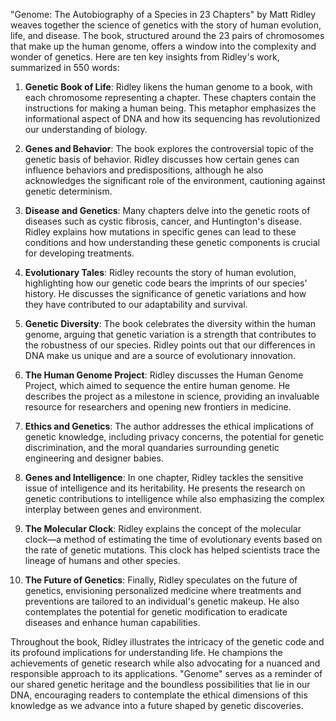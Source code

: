 "Genome: The Autobiography of a Species in 23 Chapters" by Matt Ridley weaves together the science of genetics with the story of human evolution, life, and disease. The book, structured around the 23 pairs of chromosomes that make up the human genome, offers a window into the complexity and wonder of genetics. Here are ten key insights from Ridley's work, summarized in 550 words:

1. **Genetic Book of Life**: Ridley likens the human genome to a book, with each chromosome representing a chapter. These chapters contain the instructions for making a human being. This metaphor emphasizes the informational aspect of DNA and how its sequencing has revolutionized our understanding of biology.

2. **Genes and Behavior**: The book explores the controversial topic of the genetic basis of behavior. Ridley discusses how certain genes can influence behaviors and predispositions, although he also acknowledges the significant role of the environment, cautioning against genetic determinism.

3. **Disease and Genetics**: Many chapters delve into the genetic roots of diseases such as cystic fibrosis, cancer, and Huntington's disease. Ridley explains how mutations in specific genes can lead to these conditions and how understanding these genetic components is crucial for developing treatments.

4. **Evolutionary Tales**: Ridley recounts the story of human evolution, highlighting how our genetic code bears the imprints of our species' history. He discusses the significance of genetic variations and how they have contributed to our adaptability and survival.

5. **Genetic Diversity**: The book celebrates the diversity within the human genome, arguing that genetic variation is a strength that contributes to the robustness of our species. Ridley points out that our differences in DNA make us unique and are a source of evolutionary innovation.

6. **The Human Genome Project**: Ridley discusses the Human Genome Project, which aimed to sequence the entire human genome. He describes the project as a milestone in science, providing an invaluable resource for researchers and opening new frontiers in medicine.

7. **Ethics and Genetics**: The author addresses the ethical implications of genetic knowledge, including privacy concerns, the potential for genetic discrimination, and the moral quandaries surrounding genetic engineering and designer babies.

8. **Genes and Intelligence**: In one chapter, Ridley tackles the sensitive issue of intelligence and its heritability. He presents the research on genetic contributions to intelligence while also emphasizing the complex interplay between genes and environment.

9. **The Molecular Clock**: Ridley explains the concept of the molecular clock—a method of estimating the time of evolutionary events based on the rate of genetic mutations. This clock has helped scientists trace the lineage of humans and other species.

10. **The Future of Genetics**: Finally, Ridley speculates on the future of genetics, envisioning personalized medicine where treatments and preventions are tailored to an individual's genetic makeup. He also contemplates the potential for genetic modification to eradicate diseases and enhance human capabilities.

Throughout the book, Ridley illustrates the intricacy of the genetic code and its profound implications for understanding life. He champions the achievements of genetic research while also advocating for a nuanced and responsible approach to its applications. "Genome" serves as a reminder of our shared genetic heritage and the boundless possibilities that lie in our DNA, encouraging readers to contemplate the ethical dimensions of this knowledge as we advance into a future shaped by genetic discoveries.